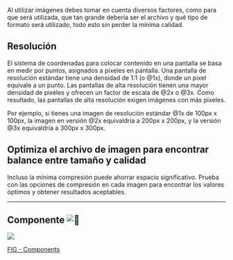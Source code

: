 Al utilizar imágenes debes tomar en cuenta diversos factores, como para que será utilizada, que tan grande debería ser el archivo y qué tipo de formato será utilizado, todo esto sin perder la mínima calidad.

## Resolución

El sistema de coordenadas para colocar contenido en una pantalla se basa en medir por puntos, asignados a pixeles en pantalla. Una pantalla de resolución estándar tiene una densidad de 1:1 (o @1x), donde un pixel equivale a un punto. Las pantallas de alta resolución tienen una mayor densidad de pixeles y ofrecen un factor de escala de @2x o @3x. Como resultado, las pantallas de alta resolución exigen imágenes con más pixeles.

Por ejemplo, si tienes una imagen de resolución estándar @1x de 100px x 100px, la imagen en versión @2x equivaldría a 200px x 200px, y la versión @3x equivaldría a 300px x 300px. 

## Optimiza el archivo de imagen para encontrar balance entre tamaño y calidad

Incluso la mínima compresión puede ahorrar espacio significativo. Prueba con las opciones de compresión en cada imagen para encontrar los valores óptimos y obtener resultados aceptables.

---

## Componente ![:link:](https://pf-emoji-service--cdn.us-east-1.prod.public.atl-paas.net/standard/caa27a19-fc09-4452-b2b4-a301552fd69c/64x64/1f517.png)

![](https://static.figma.com/uploads/b6df2735e4cb368306acf5480b50f96e69f96099)

[FIG - Components](https://www.figma.com/file/adTpzuue9VJyGt5D6bb45F/FIG---Components?node-id=2105%3A2447)